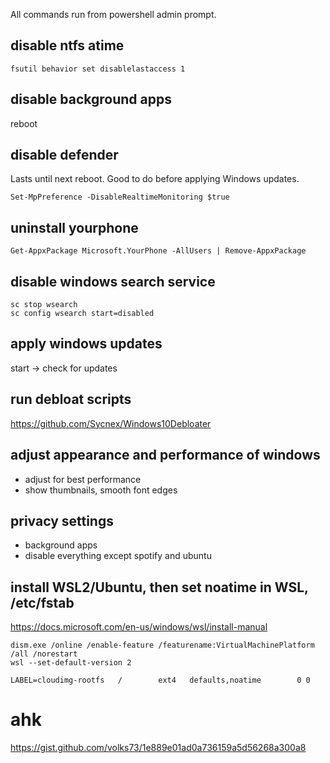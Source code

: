 All commands run from powershell admin prompt.

## disable ntfs atime

`fsutil behavior set disablelastaccess 1`

## disable background apps

reboot

## disable defender
Lasts until next reboot. Good to do before applying Windows updates.

`Set-MpPreference -DisableRealtimeMonitoring $true`

## uninstall yourphone

`Get-AppxPackage Microsoft.YourPhone -AllUsers | Remove-AppxPackage`

## disable windows search service
```
sc stop wsearch
sc config wsearch start=disabled
```

## apply windows updates
start -> check for updates

## run debloat scripts
https://github.com/Sycnex/Windows10Debloater

## adjust appearance and performance of windows
- adjust for best performance
- show thumbnails, smooth font edges

## privacy settings 
- background apps
- disable everything except spotify and ubuntu



## install WSL2/Ubuntu, then set noatime in WSL, /etc/fstab
https://docs.microsoft.com/en-us/windows/wsl/install-manual
```
dism.exe /online /enable-feature /featurename:VirtualMachinePlatform /all /norestart
wsl --set-default-version 2
```
`LABEL=cloudimg-rootfs   /        ext4   defaults,noatime        0 0`


# ahk
https://gist.github.com/volks73/1e889e01ad0a736159a5d56268a300a8


